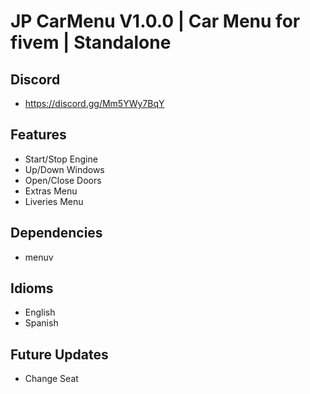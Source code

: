# JP CarMenu V1.0.0 | Car Menu for fivem | Standalone

## Discord
- https://discord.gg/Mm5YWy7BqY

## Features
- Start/Stop Engine
- Up/Down Windows
- Open/Close Doors
- Extras Menu
- Liveries Menu

## Dependencies
- menuv

## Idioms
- English
- Spanish

## Future Updates
- Change Seat
